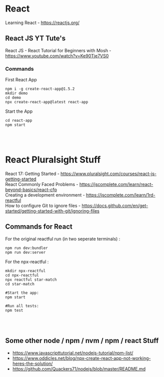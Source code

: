 # React
Learning React - https://reactjs.org/</br>

## React JS YT Tute's
React JS - React Tutorial for Beginners with Mosh - https://www.youtube.com/watch?v=Ke90Tje7VS0</br>
### Commands
First React App
```
npm i -g create-react-app@1.5.2
mkdir demo
cd demo
npx create-react-app@latest react-app
```
Start the App
```
cd react-app
npm start
```

</br></br>
# React Pluralsight Stuff
React 17: Getting Started - https://www.pluralsight.com/courses/react-js-getting-started</br>
React Commonly Faced Problems - https://jscomplete.com/learn/react-beyond-basics/react-cfp</br>
Creating a development environment - https://jscomplete.com/learn/1rd-reactful</br>
How to configure Git to ignore files - https://docs.github.com/en/get-started/getting-started-with-git/ignoring-files</br>

## Commands for React
For the original reactful run (in two seperate terminals) :
```
npm run dev:bundler
npm run dev:server
```
For the npx-reactful :
```
mkdir npx-reactful
cd npx-reactful
npx reactful star-match
cd star-match

#Start the app:
npm start

#Run all tests:
npm test
```
</br></br>
## Some other node / npm / nvm / npm / react Stuff

- https://www.javascripttutorial.net/nodejs-tutorial/npm-list/
- https://www.oddicles.net/blog/npx-create-react-app-not-working-heres-the-solution/
- https://github.com/Quackers71/nodejs/blob/master/README.md
